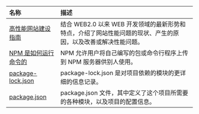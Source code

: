 <!-- markdownlint-disable MD041 -->

| 名称 | 描述 |
| :-- | :-- |
| [高性能网站建设指南](../2020/02/developer/web/Performance.md) | 结合 WEB2.0 以来 WEB 开发领域的最新形势和特点，介绍了网站性能问题的现状、产生的原因，以及改善或解决性能问题。 |
| [NPM 是如何运行命令的](../2020/02/developer/web/NpmCommand.md) | NPM 允许用户将自己编写的包或命令行程序上传到 NPM 服务器供别人使用。 |
| [package-lock.json](../2020/03/developer/web/pkg-lock.md) | package-lock.json 是对项目依赖的模块的更详细的信息记录。 |
| [package.json](../2020/03/developer/web/pkg-json.md) | package.json 文件，其中定义了这个项目所需要的各种模块，以及项目的配置信息。 |
